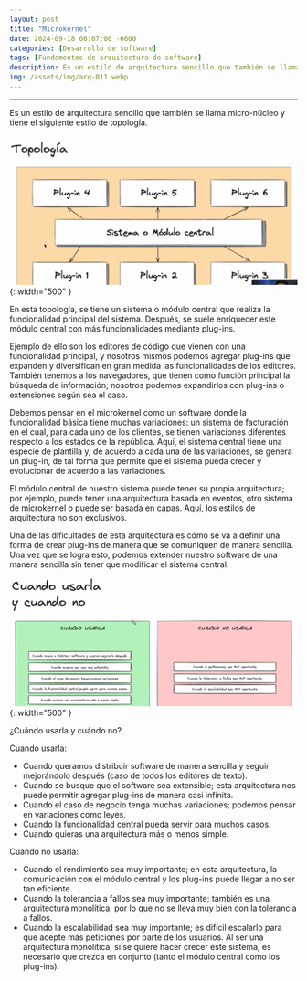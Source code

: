 ```yaml
---
layout: post
title: "Microkernel"
date: 2024-09-18 06:07:00 -0600
categories: [Desarrollo de software]
tags: [Fundamentos de arquitectura de software]
description: Es un estilo de arquitectura sencillo que también se llama micro-núcleo y tiene el siguiente estilo de topología.....
img: /assets/img/arq-011.webp
---
```


---

Es un estilo de arquitectura sencillo que también se llama micro-núcleo y tiene el siguiente estilo de topología.

![alt text](/assets/img/arq-011-1.webp){: width="500" }

En esta topología, se tiene un sistema o módulo central que realiza la funcionalidad principal del sistema. Después, se suele enriquecer este módulo central con más funcionalidades mediante plug-ins.

Ejemplo de ello son los editores de código que vienen con una funcionalidad principal, y nosotros mismos podemos agregar plug-ins que expanden y diversifican en gran medida las funcionalidades de los editores. También tenemos a los navegadores, que tienen como función principal la búsqueda de información; nosotros podemos expandirlos con plug-ins o extensiones según sea el caso.

Debemos pensar en el microkernel como un software donde la funcionalidad básica tiene muchas variaciones: un sistema de facturación en el cual, para cada uno de los clientes, se tienen variaciones diferentes respecto a los estados de la república. Aquí, el sistema central tiene una especie de plantilla y, de acuerdo a cada una de las variaciones, se genera un plug-in, de tal forma que permite que el sistema pueda crecer y evolucionar de acuerdo a las variaciones.

El módulo central de nuestro sistema puede tener su propia arquitectura; por ejemplo, puede tener una arquitectura basada en eventos, otro sistema de microkernel o puede ser basada en capas. Aquí, los estilos de arquitectura no son exclusivos.

Una de las dificultades de esta arquitectura es cómo se va a definir una forma de crear plug-ins de manera que se comuniquen de manera sencilla. Una vez que se logra esto, podemos extender nuestro software de una manera sencilla sin tener que modificar el sistema central.

![alt text](/assets/img/arq-011-2.webp){: width="500" }

¿Cuándo usarla y cuándo no?

Cuando usarla:

* Cuando queramos distribuir software de manera sencilla y seguir mejorándolo después (caso de todos los editores de texto).
* Cuando se busque que el software sea extensible; esta arquitectura nos puede permitir agregar plug-ins de manera casi infinita.
* Cuando el caso de negocio tenga muchas variaciones; podemos pensar en variaciones como leyes.
* Cuando la funcionalidad central pueda servir para muchos casos.
* Cuando quieras una arquitectura más o menos simple.

Cuando no usarla:

* Cuando el rendimiento sea muy importante; en esta arquitectura, la comunicación con el módulo central y los plug-ins puede llegar a no ser tan eficiente.
* Cuando la tolerancia a fallos sea muy importante; también es una arquitectura monolítica, por lo que no se lleva muy bien con la tolerancia a fallos.
* Cuando la escalabilidad sea muy importante; es difícil escalarlo para que acepte más peticiones por parte de los usuarios. Al ser una arquitectura monolítica, si se quiere hacer crecer este sistema, es necesario que crezca en conjunto (tanto el módulo central como los plug-ins).





